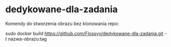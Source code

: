 # dedykowane-dla-zadania

Komendy do stworzenia obrazu bez klonowania repo:

sudo docker build https://github.com/Flossyy/dedykowane-dla-zadania.git -t nazwa-obrazu:tag
